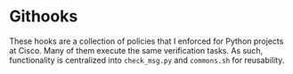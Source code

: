 # Githooks

These hooks are a collection of policies that I enforced for Python projects at Cisco. Many of them execute the same verification tasks. As such, functionality is centralized into `check_msg.py` and `commons.sh` for reusability.
